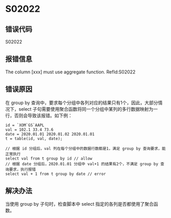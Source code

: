 # S02022

## 错误代码

S02022

## 报错信息

The column [xxx] must use aggregate function. RefId:S02022

## 错误原因

在 group by 查询中，要求每个分组中各列对应的结果只有1个，因此，大部分情况下，select
子句需要使用聚合函数将同一个分组中某列的多行数据映射为一行，否则会导致该报错。如下例：

```
id = `XOM`GS`AAPL
val = 102.1 33.4 73.6
date = 2020.01.01 2020.01.02 2020.01.01
t = table(id, val, date);

// 根据 id 分组后，val 列在每个分组中的数据行数都是1，满足 group by 查询要求，能正常执行
select val from t group by id // allow
// 根据 date 分组后，2020.01.01 分组中 val+1 的结果有2个，不满足 group by 查询要求，执行报错
select val + 1 from t group by date // error
```

## 解决办法

当使用 group by 子句时，检查脚本中 select 指定的各列是否都使用了聚合函数。

